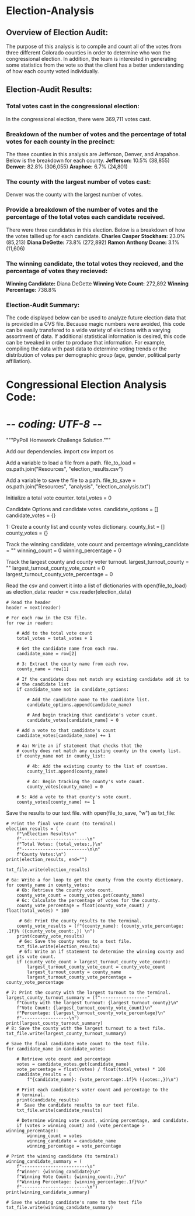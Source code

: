 # Election-Analysis

## Overview of Election Audit: 
The purpose of this analysis is to compile and count all of the votes from three different Colorado counties in order to determine who won the congressional election. In addition, the team is interested in generating some statistics from the vote so that the client has a better understanding of how each county voted individually. 

## Election-Audit Results: 

### Total votes cast in the congressional election: 
 In the congressional election, there were 369,711 votes cast. 
 
### Breakdown of the number of votes and the percentage of total votes for each county in the precinct:
 The three counties in this analysis are Jefferson, Denver, and Arapahoe. Below is the breakdown for each county. 
 **Jefferson:** 10.5% (38,855)
 **Denver:** 82.8% (306,055)
 **Araphoe:** 6.7% (24,801)
 
### The county with the largest number of votes cast: 
Denver was the county with the largest number of votes. 

### Provide a breakdown of the number of votes and the percentage of the total votes each candidate received.
There were three candidates in this election. Below is a breakdown of how the votes tallied up for each candidate. 
**Charles Casper Stockham:** 23.0% (85,213)
**Diana DeGette:** 73.8% (272,892)
**Ramon Anthony Doane:** 3.1% (11,606)

### The winning candidate, the total votes they recieved, and the percentage of votes they recieved: 
**Winning Candidate:** Diana DeGette
**Winning Vote Count:** 272,892
**Winning Percentage:** 738.8%

### Election-Audit Summary: 
The code displayed below can be used to analyze future election data that is provided in a CVS file. Because magic numbers were avoided, this code can be easily transfered to a wide variety of elections with a varying assortment of data. If additional statistical information is desired, this code can be tweaked in order to produce that information. For example, compiling the data with past data to determine voting trends or the distribution of votes per demographic group (age, gender, political party affiliation). 

# Congressional Election Analysis Code: 

# -*- coding: UTF-8 -*-
"""PyPoll Homework Challenge Solution."""

Add our dependencies.
import csv
import os

Add a variable to load a file from a path.
file_to_load = os.path.join("Resources", "election_results.csv")

Add a variable to save the file to a path.
file_to_save = os.path.join("Resources", "analysis", "election_analysis.txt")

Initialize a total vote counter.
total_votes = 0

Candidate Options and candidate votes.
candidate_options = []
candidate_votes = {}

1: Create a county list and county votes dictionary.
county_list = []
county_votes = {}


Track the winning candidate, vote count and percentage
winning_candidate = ""
winning_count = 0
winning_percentage = 0

Track the largest county and county voter turnout.
largest_turnout_county = ""
largest_turnout_county_vote_count = 0
largest_turnout_county_vote_percentage = 0

Read the csv and convert it into a list of dictionaries
with open(file_to_load) as election_data:
    reader = csv.reader(election_data)

    # Read the header
    header = next(reader)

    # For each row in the CSV file.
    for row in reader:

        # Add to the total vote count
        total_votes = total_votes + 1

        # Get the candidate name from each row.
        candidate_name = row[2]

        # 3: Extract the county name from each row.
        county_name = row[1]

        # If the candidate does not match any existing candidate add it to
        # the candidate list
        if candidate_name not in candidate_options:

            # Add the candidate name to the candidate list.
            candidate_options.append(candidate_name)

            # And begin tracking that candidate's voter count.
            candidate_votes[candidate_name] = 0

        # Add a vote to that candidate's count
        candidate_votes[candidate_name] += 1

        # 4a: Write an if statement that checks that the
        # county does not match any existing county in the county list.
        if county_name not in county_list:

            # 4b: Add the existing county to the list of counties.
            county_list.append(county_name)

            # 4c: Begin tracking the county's vote count.
            county_votes[county_name] = 0

        # 5: Add a vote to that county's vote count.
        county_votes[county_name] += 1


Save the results to our text file.
with open(file_to_save, "w") as txt_file:

    # Print the final vote count (to terminal)
    election_results = (
        f"\nElection Results\n"
        f"-------------------------\n"
        f"Total Votes: {total_votes:,}\n"
        f"-------------------------\n\n"
        f"County Votes:\n")
    print(election_results, end="")

    txt_file.write(election_results)

    # 6a: Write a for loop to get the county from the county dictionary.
    for county_name in county_votes: 
        # 6b: Retrieve the county vote count.
        county_vote_count = county_votes.get(county_name)
        # 6c: Calculate the percentage of votes for the county.
        county_vote_percentage = float(county_vote_count) / float(total_votes) * 100

         # 6d: Print the county results to the terminal.
        county_vote_results = (f"{county_name}: {county_vote_percentage: .1f}% ({county_vote_count:,}) \n")
        print(county_vote_results)
         # 6e: Save the county votes to a text file.
        txt_file.write(election_results)
         # 6f: Write an if statement to determine the winning county and get its vote count.
        if (county_vote_count > largest_turnout_county_vote_count):
            largest_turnout_county_vote_count = county_vote_count
            largest_turnout_county = county_name
            largest_turnout_county_vote_percentage = county_vote_percentage

    # 7: Print the county with the largest turnout to the terminal.
    largest_county_turnout_summary = (f"------------------"
        f"County with the largest turnout: {largest_turnout_county}\n"
        f"Vote Count: {largest_turnout_county_vote_count}\n"
        f"Percentage: {largest_turnout_county_vote_percentage}\n"
        f"------------------\n")
    print(largest_county_turnout_summary)
    # 8: Save the county with the largest turnout to a text file.
    txt_file.write(largest_county_turnout_summary)

    # Save the final candidate vote count to the text file.
    for candidate_name in candidate_votes:

        # Retrieve vote count and percentage
        votes = candidate_votes.get(candidate_name)
        vote_percentage = float(votes) / float(total_votes) * 100
        candidate_results = (
            f"{candidate_name}: {vote_percentage:.1f}% ({votes:,})\n")

        # Print each candidate's voter count and percentage to the
        # terminal.
        print(candidate_results)
        #  Save the candidate results to our text file.
        txt_file.write(candidate_results)

        # Determine winning vote count, winning percentage, and candidate.
        if (votes > winning_count) and (vote_percentage > winning_percentage):
            winning_count = votes
            winning_candidate = candidate_name
            winning_percentage = vote_percentage

    # Print the winning candidate (to terminal)
    winning_candidate_summary = (
        f"-------------------------\n"
        f"Winner: {winning_candidate}\n"
        f"Winning Vote Count: {winning_count:,}\n"
        f"Winning Percentage: {winning_percentage:.1f}%\n"
        f"-------------------------\n")
    print(winning_candidate_summary)

    # Save the winning candidate's name to the text file
    txt_file.write(winning_candidate_summary)
